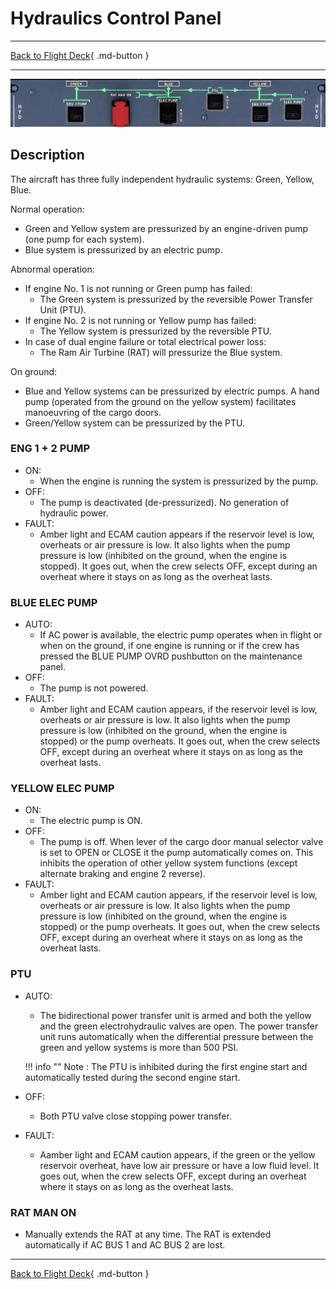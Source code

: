 # Hydraulics Control Panel

---

[Back to Flight Deck](../index.md){ .md-button }

---

![Hydraulic Control Panel](../../../assets/a32nx-briefing/overhead-panel/Hydraulic-Panel.jpg "Hydraulic Control Panel")

## Description

The aircraft has three fully independent hydraulic systems: Green, Yellow, Blue.

Normal operation:

- Green and Yellow system are pressurized by an engine-driven pump (one pump for each system).
- Blue system is pressurized by an electric pump.

Abnormal operation:

- If engine No. 1 is not running or Green pump has failed:
    - The Green system is pressurized by the reversible Power Transfer Unit (PTU).
- If engine No. 2 is not running or Yellow pump has failed:
    - The Yellow system is pressurized by the reversible PTU.
- In case of dual engine failure or total electrical power loss:
    - The Ram Air Turbine (RAT) will pressurize the Blue system.

On ground:

- Blue and Yellow systems can be pressurized by electric pumps. A hand pump (operated from the ground on the yellow system) facilitates manoeuvring of the cargo doors.
- Green/Yellow system can be pressurized by the PTU.

###  ENG 1 + 2 PUMP

- ON:
    - When the engine is running the system is pressurized by the pump.
- OFF:
    - The pump is deactivated (de-pressurized). No generation of hydraulic power.
- FAULT:
    - Amber light and ECAM caution appears if the reservoir level is low, overheats or air pressure is low. It also lights when the pump pressure is low (inhibited on the ground, when the engine is stopped). It goes out, when the crew selects OFF, except during an overheat where it stays on as long as the overheat lasts.

### BLUE ELEC PUMP

- AUTO:
    - If AC power is available, the electric pump operates when in flight or when on the ground, if one engine is running or if the crew has pressed the BLUE PUMP OVRD pushbutton on the maintenance panel.
- OFF:
    - The pump is not powered.
- FAULT:
    - Amber light and ECAM caution appears, if the reservoir level is low, overheats or air pressure is low. It also lights when the pump pressure is low (inhibited on the ground, when the engine is stopped) or the pump overheats. It goes out, when the crew selects OFF, except during an overheat where it stays on as long as the overheat lasts.

### YELLOW ELEC PUMP

- ON:
    - The electric pump is ON.
- OFF:
    - The pump is off. When lever of the cargo door manual selector valve is set to OPEN or CLOSE it the pump automatically comes on. This inhibits the operation of other yellow system functions (except alternate braking and engine 2 reverse).
- FAULT:
    - Amber light and ECAM caution appears, if the reservoir level is low, overheats or air pressure is low. It also lights when the pump pressure is low (inhibited on the ground, when the engine is stopped) or the pump overheats. It goes out, when the crew selects OFF, except during an overheat where it stays on as long as the overheat lasts.

### PTU

- AUTO:
    - The bidirectional power transfer unit is armed and both the yellow and the green electrohydraulic valves are open. The power transfer unit runs automatically when the differential pressure between the green and yellow systems is more than 500 PSI.

    !!! info ""
        Note : The PTU is inhibited during the first engine start and automatically tested during the second engine start.

- OFF:
    - Both PTU valve close stopping power transfer.
- FAULT:
    -  Aamber light and ECAM caution appears, if the green or the yellow reservoir overheat, have low air pressure or have a low fluid level. It goes out, when the crew selects OFF, except during an overheat where it stays on as long as the overheat lasts.

### RAT MAN ON

- Manually extends the RAT at any time. The RAT is extended automatically if AC BUS 1 and AC BUS 2 are lost.

---

[Back to Flight Deck](../index.md){ .md-button }

